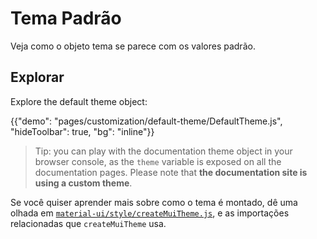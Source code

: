 # Tema Padrão

<p class="description">Veja como o objeto tema se parece com os valores padrão.</p>

## Explorar

Explore the default theme object:

{{"demo": "pages/customization/default-theme/DefaultTheme.js", "hideToolbar": true, "bg": "inline"}}

> Tip: you can play with the documentation theme object in your browser console, as the `theme` variable is exposed on all the documentation pages. Please note that **the documentation site is using a custom theme**.

Se você quiser aprender mais sobre como o tema é montado, dê uma olhada em [`material-ui/style/createMuiTheme.js`](https://github.com/mui-org/material-ui/blob/master/packages/material-ui/src/styles/createMuiTheme.js), e as importações relacionadas que `createMuiTheme` usa.
